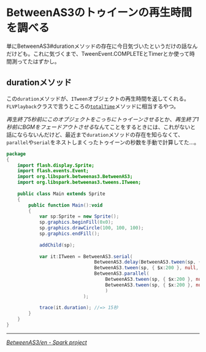 # <span>BetweenAS3の</span><span>トゥイーンの再生時間を調べる</span>

単にBetweenAS3#durationメソッドの存在に今日気づいたというだけの話なんだけども。これに気づくまで、TweenEvent.COMPLETEとTimerとか使って時間測ってたはずかし。

<!-- READMORE -->

## durationメソッド

この`duration`メソッドが、`ITween`オブジェクトの再生時間を返してくれる。`FLVPlayback`クラスで言うところの[`totalTime`](http://livedocs.adobe.com/flash/9.0_jp/ActionScriptLangRefV3/fl/video/FLVPlayback.html)メソッドに相当するやつ。

*再生終了5秒前にこのオブジェクトをこっちにトゥイーンさせる*とか、*再生終了1秒前にBGMをフェードアウトさせる*なんてことをするときには、これがないと話にならないんだけど、最近まで`duration`メソッドの存在を知らなくて、`parallel`や`serial`をネストしまくったトゥイーンの秒数を手動で計算してた…。

~~~ actionscript
package 
{
    import flash.display.Sprite;
    import flash.events.Event;
    import org.libspark.betweenas3.BetweenAS3;
    import org.libspark.betweenas3.tweens.ITween;
    
    public class Main extends Sprite 
    {
        public function Main():void 
        {
            var sp:Sprite = new Sprite();
            sp.graphics.beginFill(0x0);
            sp.graphics.drawCircle(100, 100, 100);
            sp.graphics.endFill();
            
            addChild(sp);
            
            var it:ITween = BetweenAS3.serial(
                                BetweenAS3.delay(BetweenAS3.tween(sp, { $x:200 }, null, 3), 3, 3),
                                BetweenAS3.tween(sp, { $x:200 }, null, 3),
                                BetweenAS3.parallel(
                                    BetweenAS3.tween(sp, { $x:200 }, null, 3),
                                    BetweenAS3.tween(sp, { $x:200 }, null, 3)
                                    )
                            );
                            
            trace(it.duration); //=> 15秒
        }
    }
}
~~~

---

<cite>[BetweenAS3/en - Spark project](http://www.libspark.org/wiki/BetweenAS3/en)</cite>
